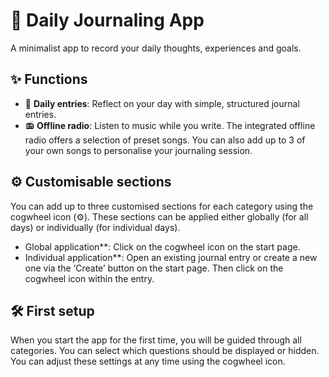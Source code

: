 # 📝 Daily Journaling App

A minimalist app to record your daily thoughts, experiences and goals.

## ✨ Functions

- 📅 **Daily entries**: Reflect on your day with simple, structured journal entries.
- 📻 **Offline radio**: Listen to music while you write. The integrated offline radio offers a selection of preset songs. You can also add up to 3 of your own songs to personalise your journaling session.
## ⚙️ Customisable sections

You can add up to three customised sections for each category using the cogwheel icon (⚙️). These sections can be applied either globally (for all days) or individually (for individual days).

- Global application**: Click on the cogwheel icon on the start page.
- Individual application**: Open an existing journal entry or create a new one via the ‘Create’ button on the start page. Then click on the cogwheel icon within the entry.

## 🛠️ First setup

When you start the app for the first time, you will be guided through all categories. You can select which questions should be displayed or hidden. You can adjust these settings at any time using the cogwheel icon.


